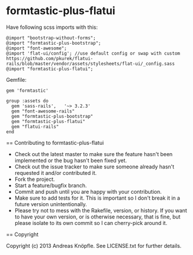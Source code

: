 formtastic-plus-flatui
======================
Have following scss imports with this:

    @import "bootstrap-without-forms";
    @import "formtastic-plus-bootstrap";
    @import "font-awesome";
    @import 'flat-ui/config'; //use default config or swap with custom https://github.com/pkurek/flatui-rails/blob/master/vendor/assets/stylesheets/flat-ui/_config.sass
    @import "formtastic-plus-flatui";
  
Gemfile:

    gem 'formtastic'

    group :assets do
      gem 'sass-rails',   '~> 3.2.3'
      gem "font-awesome-rails"
      gem "formtastic-plus-bootstrap"
      gem "formtastic-plus-flatui"
      gem "flatui-rails"
    end

== Contributing to formtastic-plus-flatui
 
* Check out the latest master to make sure the feature hasn't been implemented or the bug hasn't been fixed yet.
* Check out the issue tracker to make sure someone already hasn't requested it and/or contributed it.
* Fork the project.
* Start a feature/bugfix branch.
* Commit and push until you are happy with your contribution.
* Make sure to add tests for it. This is important so I don't break it in a future version unintentionally.
* Please try not to mess with the Rakefile, version, or history. If you want to have your own version, or is otherwise necessary, that is fine, but please isolate to its own commit so I can cherry-pick around it.

== Copyright

Copyright (c) 2013 Andreas Knöpfle. See LICENSE.txt for
further details.

